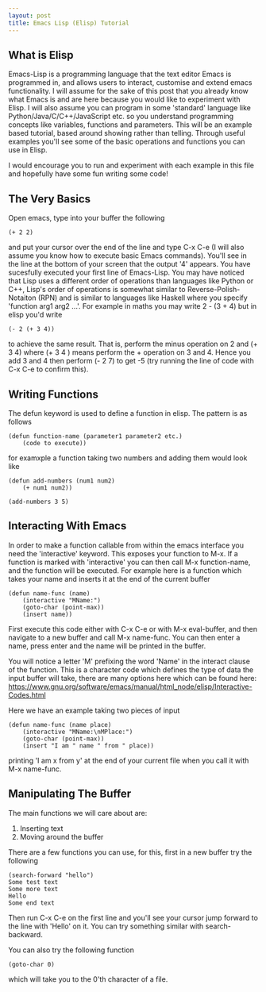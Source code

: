 ```yaml
---
layout: post
title: Emacs Lisp (Elisp) Tutorial
---
```


## What is Elisp
Emacs-Lisp is a programming language that the text editor Emacs is programmed in, and allows users to interact, customise and extend emacs functionality. I will assume for the sake of this post that you already know what Emacs is and are here because you would like to experiment with Elisp. I will also assume you can program in some 'standard' language like Python/Java/C/C++/JavaScript etc. so you understand programming concepts like variables, functions and parameters. This will be an example based tutorial, based around showing rather than telling. Through useful examples you'll see some of the basic operations and functions you can use in Elisp. 

I would encourage you to run and experiment with each example in this file and hopefully have some fun writing some code! 

## The Very Basics
Open emacs, type into your buffer the following
``` emacs-lisp
(+ 2 2)
```
and put your cursor over the end of the line and type C-x C-e (I will also assume you know how to execute basic Emacs commands). You'll see in the line at the bottom of your screen that the output '4' appears. You have sucesfully executed your first line of Emacs-Lisp. You may have noticed that Lisp uses a different order of operations than languages like Python or C++, Lisp's order of operations is somewhat similar to Reverse-Polish-Notaiton (RPN) and is similar to languages like Haskell where you specify 'function arg1 arg2 ...'. For example in maths you may write 2 - (3 + 4) but in elisp you'd write
``` emacs-lisp
(- 2 (+ 3 4))
```
to achieve the same result. That is, perform the minus operation on 2 and (+ 3 4) where (+ 3 4 ) means perform the + operation on 3 and 4. Hence you add 3 and 4 then perform (- 2 7) to get -5 (try running the line of code with C-x C-e to confirm this).

## Writing Functions
The defun keyword is used to define a function in elisp. The pattern is as follows
``` emacs-lisp
(defun function-name (parameter1 parameter2 etc.)
    (code to execute))
```
for examxple a function taking two numbers and adding them would look like
``` emacs-lisp
(defun add-numbers (num1 num2)
    (+ num1 num2))

(add-numbers 3 5)
```

## Interacting With Emacs
In order to make a function callable from within the emacs interface you need the 'interactive' keyword. This exposes your function to M-x. If a function is marked with 'interactive' you can then call M-x function-name, and the function will be executed. For example here is a function which takes your name and inserts it at the end of the current buffer
``` emacs-lisp
(defun name-func (name)
    (interactive "MName:")
    (goto-char (point-max))
    (insert name))
```
First execute this code either with C-x C-e or with M-x eval-buffer, and then navigate to a new buffer and call M-x name-func. You can then enter a name, press enter and the name will be printed in the buffer.

You will notice a letter 'M' prefixing the word 'Name' in the interact clause of the function. This is a character code which defines the type of data the input buffer will take, there are many options here which can be found here: https://www.gnu.org/software/emacs/manual/html_node/elisp/Interactive-Codes.html

Here we have an example taking two pieces of input
``` emacs-lisp
(defun name-func (name place)
    (interactive "MName:\nMPlace:")
    (goto-char (point-max))
    (insert "I am " name " from " place))
```
printing 'I am x from y' at the end of your current file when you call it with M-x name-func.

## Manipulating The Buffer
The main functions we will care about are:
1. Inserting text
2. Moving around the buffer

There are a few functions you can use, for this, first in a new buffer try the following
``` emacs-lisp
(search-forward "hello")
Some test text
Some more text
Hello
Some end text
```
Then run C-x C-e on the first line and you'll see your cursor jump forward to the line with 'Hello' on it. You can try something similar with search-backward.

You can also try the following function
``` emacs-lisp
(goto-char 0)
```
which will take you to the 0'th character of a file. 
